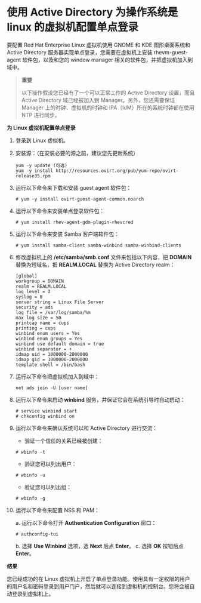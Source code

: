 # 使用 Active Directory 为操作系统是 linux 的虚拟机配置单点登录

要配置 Red Hat Enterprise Linux 虚拟机使用 GNOME 和 KDE 图形桌面系统和 Active Directory 服务器实现单点登录，您需要在虚拟机上安装 rhevm-guest-agent 软件包，以及和您的 window manager 相关的软件包，并把虚拟机加入到域中。

> **重要**
>
> 以下操作假设您已经有了一个可以正常工作的 Active Directory 设置，而且 Active Directory 域己经被加入到 Manager。另外，您还需要保证 Manager 上的时钟、虚拟机的时钟和 IPA（IdM）所在的系统时钟都在使用 NTP 进行同步。

**为 Linux 虚拟机配置单点登录**

1. 登录到 Linux 虚拟机。

2. 安装源：（在安装必要的源之前，建议您先更新系统）

   ```
   yum -y update (可选)
   yum -y install http://resources.ovirt.org/pub/yum-repo/ovirt-release35.rpm
   ```

3. 运行以下命令来下载和安装 guest agent 软件包：

   ```
   # yum -y install ovirt-guest-agent-common.noarch
   ```

4. 运行以下命令来安装单点登录软件包：

   ```
   # yum install rhev-agent-gdm-plugin-rhevcred
   ```

5. 运行以下命令来安装 Samba 客户端软件包：

   ```
   # yum install samba-client samba-winbind samba-winbind-clients
   ```

6. 修改虚拟机上的 **/etc/samba/smb.conf** 文件来包括以下内容，把 **DOMAIN** 替换为短域名，把 **REALM.LOCAL** 替换为 Active Directory realm：

   ```
   [global]
   workgroup = DOMAIN
   realm = REALM.LOCAL
   log level = 2
   syslog = 0
   server string = Linux File Server
   security = ads
   log file = /var/log/samba/%m
   max log size = 50
   printcap name = cups
   printing = cups
   winbind enum users = Yes
   winbind enum groups = Yes
   winbind use default domain = true
   winbind separator = +
   idmap uid = 1000000-2000000
   idmap gid = 1000000-2000000
   template shell = /bin/bash
   ```

7. 运行以下命令把虚拟机加入到域中：

   ```
   net ads join -U [user name]
   ```

8. 运行以下命令来启动 **winbind** 服务，并保证它会在系统引导时自动启动：

   ```
   # service winbind start
   # chkconfig winbind on
   ```

9. 运行以下命令来确认系统可以和 Active Directory 进行交流：

   * 验证一个信任的关系已经被创建：

   ```
   # wbinfo -t
   ```

   * 验证您可以列出用户：

   ```
   # wbinfo -u
   ```

   * 验证您可以列出组：

   ```
   # wbinfo -g
   ```

10. 运行以下命令来配置 NSS 和 PAM：

    a. 运行以下命令打开 **Authentication Configuration** 窗口：

    ``` 
    # authconfig-tui
    ```
    b. 选择 **Use Winbind** 选项，选 **Next** 后点 **Enter**。
    c. 选择 **OK** 按钮后点 **Enter**。

**结果**

您已经成功的在 Linux 虚拟机上开启了单点登录功能。使用具有一定权限的用户的用户名和密码登录到用户门户，然后就可以连接到虚拟机的控制台。您将会被自动登录到虚拟机上。
